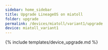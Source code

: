 ```yaml
---
sidebar: home_sidebar
title: Upgrade LineageOS on miatoll
folder: upgrade
permalink: /devices/miatoll/variant1/upgrade
device: miatoll_variant1
---
```

{% include templates/device_upgrade.md %}
